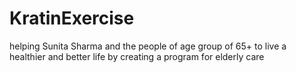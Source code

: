 # KratinExercise
helping Sunita Sharma and the people of age group of 65+ to live a healthier and better life by creating a program for elderly care 
